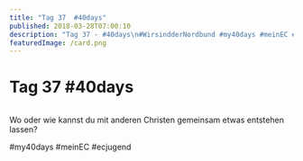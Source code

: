 ```yaml
---
title: "Tag 37  #40days"
published: 2018-03-28T07:00:10
description: "Tag 37 - #40days\n#WirsindderNordbund #my40days #meinEC #ecjugend"
featuredImage: /card.png
---
```


# Tag 37  #40days

<img loading="lazy" src="/old/40DAYS_03-28_WITH-tag-37.jpg" alt>

Wo oder wie kannst du mit anderen Christen gemeinsam etwas entstehen lassen?

#my40days #meinEC #ecjugend